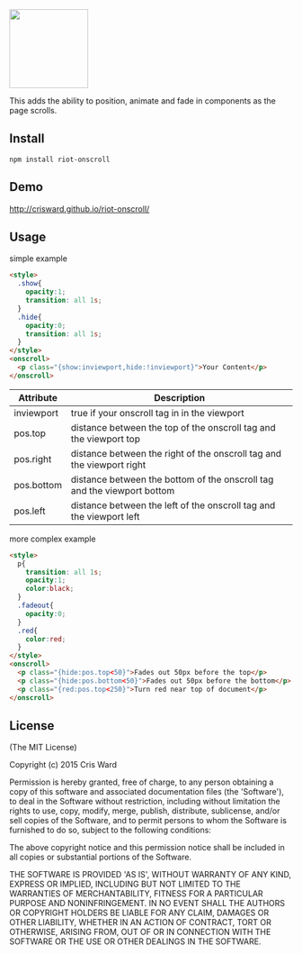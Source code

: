 <img src="https://cdn.rawgit.com/crisward/riot-onscroll/master/onscroll-logo.svg" height="140"/>

This adds the ability to position, animate and fade in components
as the page scrolls. 

## Install

```
npm install riot-onscroll
```

## Demo

http://crisward.github.io/riot-onscroll/

## Usage

simple example
```html
<style>
  .show{
    opacity:1;
    transition: all 1s;
  }
  .hide{
    opacity:0;
    transition: all 1s;
  }
</style>
<onscroll>
  <p class="{show:inviewport,hide:!inviewport}">Your Content</p>
</onscroll>
```

|Attribute  |Description
|-----      |-----
|inviewport | true if your onscroll tag in in the viewport
|pos.top    | distance between the top of the onscroll tag and the viewport top
|pos.right  | distance between the right of the onscroll tag and the viewport right
|pos.bottom | distance between the bottom of the onscroll tag and the viewport bottom
|pos.left   | distance between the left of the onscroll tag and the viewport left



more complex example
```html
<style>
  p{
    transition: all 1s;
    opacity:1;
    color:black;
  }
  .fadeout{
    opacity:0;
  }
  .red{
    color:red;
  }
</style>
<onscroll>
  <p class="{hide:pos.top<50}">Fades out 50px before the top</p>
  <p class="{hide:pos.bottom<50}">Fades out 50px before the bottom</p>
  <p class="{red:pos.top<250}">Turn red near top of document</p>
</onscroll>
```

## License

(The MIT License)

Copyright (c) 2015 Cris Ward

Permission is hereby granted, free of charge, to any person obtaining a copy of this software and associated documentation files (the 'Software'), to deal in the Software without restriction, including without limitation the rights to use, copy, modify, merge, publish, distribute, sublicense, and/or sell copies of the Software, and to permit persons to whom the Software is furnished to do so, subject to the following conditions:

The above copyright notice and this permission notice shall be included in all copies or substantial portions of the Software.

THE SOFTWARE IS PROVIDED 'AS IS', WITHOUT WARRANTY OF ANY KIND, EXPRESS OR IMPLIED, INCLUDING BUT NOT LIMITED TO THE WARRANTIES OF MERCHANTABILITY, FITNESS FOR A PARTICULAR PURPOSE AND NONINFRINGEMENT. IN NO EVENT SHALL THE AUTHORS OR COPYRIGHT HOLDERS BE LIABLE FOR ANY CLAIM, DAMAGES OR OTHER LIABILITY, WHETHER IN AN ACTION OF CONTRACT, TORT OR OTHERWISE, ARISING FROM, OUT OF OR IN CONNECTION WITH THE SOFTWARE OR THE USE OR OTHER DEALINGS IN THE SOFTWARE.

